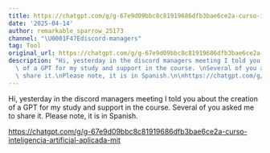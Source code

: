 ```yaml
---
title: https://chatgpt.com/g/g-67e9d09bbc8c81919686dfb3bae6ce2a-curso-inteligencia-artificial-aplicada-mit
date: '2025-04-14'
author: remarkable_sparrow_25173
channel: "\U0001F47Ediscord-managers"
tag: Tool
original_url: https://chatgpt.com/g/g-67e9d09bbc8c81919686dfb3bae6ce2a-curso-inteligencia-artificial-aplicada-mit
description: "Hi, yesterday in the discord managers meeting I told you about the creation\
  \ of a GPT for my study and support in the course. \nSeveral of you asked me to\
  \ share it.\nPlease note, it is in Spanish.\n\nhttps://chatgpt.com/g/g-67e9d09bbc8c81919686dfb3bae6ce2a-curso-inteligencia-artificial-aplicada-mit"
---
```


Hi, yesterday in the discord managers meeting I told you about the creation of a GPT for my study and support in the course. 
Several of you asked me to share it.
Please note, it is in Spanish.

https://chatgpt.com/g/g-67e9d09bbc8c81919686dfb3bae6ce2a-curso-inteligencia-artificial-aplicada-mit
